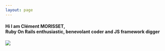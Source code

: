 ```yaml
---
layout: page
---
```


<h4 class='title-sub'>Hi I am Clément MORISSET,<br>
Ruby On Rails enthusiastic, benevolant coder and JS framework digger
</h4>

<div class='wrapper-img'>
  <a href="/"><img class="profile-avatar" src="{{ site.image_hp }}" /></a>
</div>
